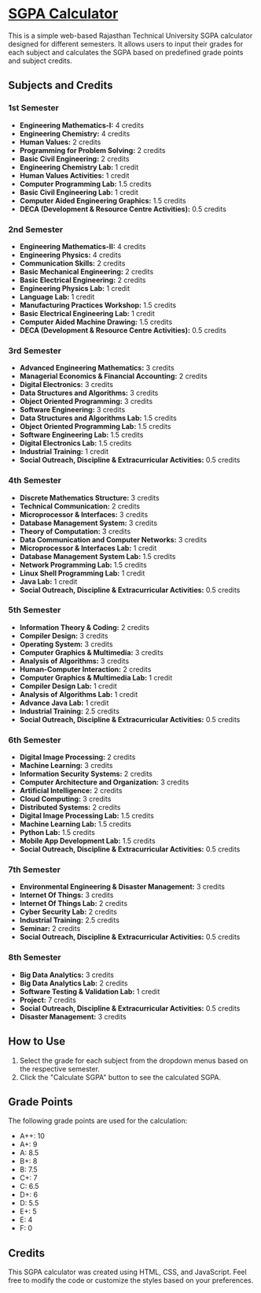 # [SGPA Calculator](https://praval791.github.io/RTU-SGPA-calc/)

This is a simple web-based Rajasthan Technical University  SGPA calculator designed for different semesters. It allows users to input their grades for each subject and calculates the SGPA based on predefined grade points and subject credits.

## Subjects and Credits

### 1st Semester

- **Engineering Mathematics-I:** 4 credits
- **Engineering Chemistry:** 4 credits
- **Human Values:** 2 credits
- **Programming for Problem Solving:** 2 credits
- **Basic Civil Engineering:** 2 credits
- **Engineering Chemistry Lab:** 1 credit
- **Human Values Activities:** 1 credit
- **Computer Programming Lab:** 1.5 credits
- **Basic Civil Engineering Lab:** 1 credit
- **Computer Aided Engineering Graphics:** 1.5 credits
- **DECA (Development & Resource Centre Activities):** 0.5 credits

### 2nd Semester

- **Engineering Mathematics-II:** 4 credits
- **Engineering Physics:** 4 credits
- **Communication Skills:** 2 credits
- **Basic Mechanical Engineering:** 2 credits
- **Basic Electrical Engineering:** 2 credits
- **Engineering Physics Lab:** 1 credit
- **Language Lab:** 1 credit
- **Manufacturing Practices Workshop:** 1.5 credits
- **Basic Electrical Engineering Lab:** 1 credit
- **Computer Aided Machine Drawing:** 1.5 credits
- **DECA (Development & Resource Centre Activities):** 0.5 credits

### 3rd Semester

- **Advanced Engineering Mathematics:** 3 credits
- **Managerial Economics & Financial Accounting:** 2 credits
- **Digital Electronics:** 3 credits
- **Data Structures and Algorithms:** 3 credits
- **Object Oriented Programming:** 3 credits
- **Software Engineering:** 3 credits
- **Data Structures and Algorithms Lab:** 1.5 credits
- **Object Oriented Programming Lab:** 1.5 credits
- **Software Engineering Lab:** 1.5 credits
- **Digital Electronics Lab:** 1.5 credits
- **Industrial Training:** 1 credit
- **Social Outreach, Discipline & Extracurricular Activities:** 0.5 credits

### 4th Semester

- **Discrete Mathematics Structure:** 3 credits
- **Technical Communication:** 2 credits
- **Microprocessor & Interfaces:** 3 credits
- **Database Management System:** 3 credits
- **Theory of Computation:** 3 credits
- **Data Communication and Computer Networks:** 3 credits
- **Microprocessor & Interfaces Lab:** 1 credit
- **Database Management System Lab:** 1.5 credits
- **Network Programming Lab:** 1.5 credits
- **Linux Shell Programming Lab:** 1 credit
- **Java Lab:** 1 credit
- **Social Outreach, Discipline & Extracurricular Activities:** 0.5 credits

### 5th Semester

- **Information Theory & Coding:** 2 credits
- **Compiler Design:** 3 credits
- **Operating System:** 3 credits
- **Computer Graphics & Multimedia:** 3 credits
- **Analysis of Algorithms:** 3 credits
- **Human-Computer Interaction:** 2 credits
- **Computer Graphics & Multimedia Lab:** 1 credit
- **Compiler Design Lab:** 1 credit
- **Analysis of Algorithms Lab:** 1 credit
- **Advance Java Lab:** 1 credit
- **Industrial Training:** 2.5 credits
- **Social Outreach, Discipline & Extracurricular Activities:** 0.5 credits

### 6th Semester

- **Digital Image Processing:** 2 credits
- **Machine Learning:** 3 credits
- **Information Security Systems:** 2 credits
- **Computer Architecture and Organization:** 3 credits
- **Artificial Intelligence:** 2 credits
- **Cloud Computing:** 3 credits
- **Distributed Systems:** 2 credits
- **Digital Image Processing Lab:** 1.5 credits
- **Machine Learning Lab:** 1.5 credits
- **Python Lab:** 1.5 credits
- **Mobile App Development Lab:** 1.5 credits
- **Social Outreach, Discipline & Extracurricular Activities:** 0.5 credits

### 7th Semester

- **Environmental Engineering & Disaster Management:** 3 credits
- **Internet Of Things:** 3 credits
- **Internet Of Things Lab:** 2 credits
- **Cyber Security Lab:** 2 credits
- **Industrial Training:** 2.5 credits
- **Seminar:** 2 credits
- **Social Outreach, Discipline & Extracurricular Activities:** 0.5 credits

### 8th Semester

- **Big Data Analytics:** 3 credits
- **Big Data Analytics Lab:** 2 credits
- **Software Testing & Validation Lab:** 1 credit
- **Project:** 7 credits
- **Social Outreach, Discipline & Extracurricular Activities:** 0.5 credits
- **Disaster Management:** 3 credits

## How to Use

1. Select the grade for each subject from the dropdown menus based on the respective semester.
2. Click the "Calculate SGPA" button to see the calculated SGPA.

## Grade Points

The following grade points are used for the calculation:

- A++: 10
- A+: 9
- A: 8.5
- B+: 8
- B: 7.5
- C+: 7
- C: 6.5
- D+: 6
- D: 5.5
- E+: 5
- E: 4
- F: 0

## Credits

This SGPA calculator was created using HTML, CSS, and JavaScript. Feel free to modify the code or customize the styles based on your preferences.
